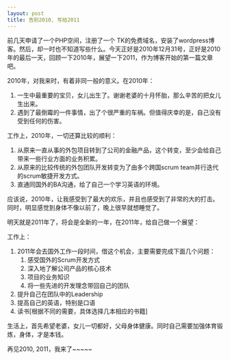 ```yaml
---
layout: post
title: 告别2010, 写给2011
---
```

前几天申请了一个PHP空间，注册了一个 TK的免费域名，安装了wordpress博客。然后，却一时也不知道写些什么。今天正好是2010年12月31号，正好是2010年的最后一天，回顾一下2010年，展望一下2011，作为博客开始的第一篇文章吧。

2010年，对我来时，有着非同一般的意义。在2010年：

1. 一生中最重要的宝贝，女儿出生了。谢谢老婆的十月怀胎，那么辛苦的把女儿生出来。
2. 遇到了最倒霉的一件事情，出了个很严重的车祸。但值得庆幸的是，自己没有受到任何的伤害。

工作上，2010年，一切还算比较的顺利：

1. 从原来一直从事的外包项目转到了公司的金融产品，这个转变，至少会给自己带来一些行业方面的业务积累。
2. 从原来的比较传统的外包团队开发转变为了由多个跨国scrum team并行迭代的scrum敏捷开发方式。
3. 直通同国外的BA沟通，给了自己一个学习英语的环境。


应该说，2010年，让我感受到了最大的欢乐，并且也感受到了非常的大的打击。同时，明显感觉到身体不像以前了，晚上很早就想睡觉了。

明天就是2011年了，将会是全新的一年，在2011年，给自己做一个展望：

工作上：

1. 2011年会去国外工作一段时间，借这个机会，主要需要完成下面几个问题：
	1. 感受国外的Scrum开发方式
	2. 深入地了解公司产品的核心技术
	3. 项目的业务知识
	4. 将一些先进的开发理念带回自己的团队
2. 提升自己在团队中的Leadership
3. 提高自己的英语，特别是口语
4. 读书[根据不同的需要，具体选择几本相应的书籍]

生活上，首先希望老婆，女儿一切都好，父母身体健康。同时自己需要加强体育锻炼，身体，才是本钱。

再见2010, 2011，我来了~~~~~